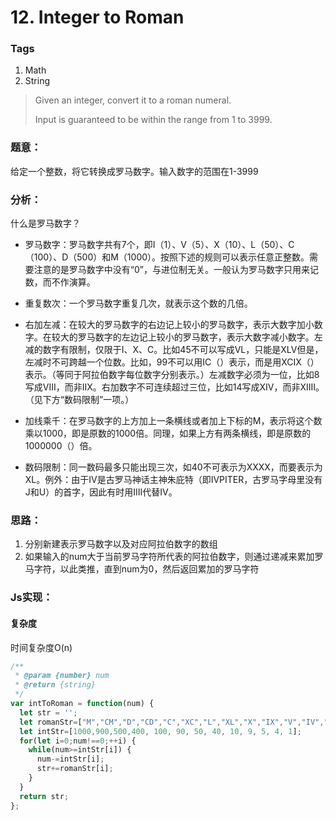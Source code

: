 # 12. Integer to Roman

### Tags

1. Math
2. String

> Given an integer, convert it to a roman numeral.
>
>Input is guaranteed to be within the range from 1 to 3999.

### 题意：
给定一个整数，将它转换成罗马数字。输入数字的范围在1-3999

### 分析：
什么是罗马数字？
- 罗马数字：罗马数字共有7个，即I（1）、V（5）、X（10）、L（50）、C（100）、D（500）和M（1000）。按照下述的规则可以表示任意正整数。需要注意的是罗马数字中没有“0”，与进位制无关。一般认为罗马数字只用来记数，而不作演算。

- 重复数次：一个罗马数字重复几次，就表示这个数的几倍。

- 右加左减：在较大的罗马数字的右边记上较小的罗马数字，表示大数字加小数字。在较大的罗马数字的左边记上较小的罗马数字，表示大数字减小数字。左减的数字有限制，仅限于I、X、C。比如45不可以写成VL，只能是XLV但是，左减时不可跨越一个位数。比如，99不可以用IC（）表示，而是用XCIX（）表示。（等同于阿拉伯数字每位数字分别表示。）左减数字必须为一位，比如8写成VIII，而非IIX。右加数字不可连续超过三位，比如14写成XIV，而非XIIII。（见下方“数码限制”一项。）

- 加线乘千：在罗马数字的上方加上一条横线或者加上下标的Ⅿ，表示将这个数乘以1000，即是原数的1000倍。同理，如果上方有两条横线，即是原数的1000000（）倍。

- 数码限制：同一数码最多只能出现三次，如40不可表示为XXXX，而要表示为XL。例外：由于IV是古罗马神话主神朱庇特（即IVPITER，古罗马字母里没有J和U）的首字，因此有时用IIII代替IV。

### 思路：
1. 分别新建表示罗马数字以及对应阿拉伯数字的数组
2. 如果输入的num大于当前罗马字符所代表的阿拉伯数字，则通过递减来累加罗马字符，以此类推，直到num为0，然后返回累加的罗马字符

### Js实现：

#### 复杂度
时间复杂度O(n)

```js
/**
 * @param {number} num
 * @return {string}
 */
var intToRoman = function(num) {
  let str = '';
  let romanStr=["M","CM","D","CD","C","XC","L","XL","X","IX","V","IV","I"];
  let intStr=[1000,900,500,400, 100, 90, 50, 40, 10, 9, 5, 4, 1];
  for(let i=0;num!==0;++i) {
    while(num>=intStr[i]) {
      num-=intStr[i];
      str+=romanStr[i];
    }
  }
  return str;
};

```

